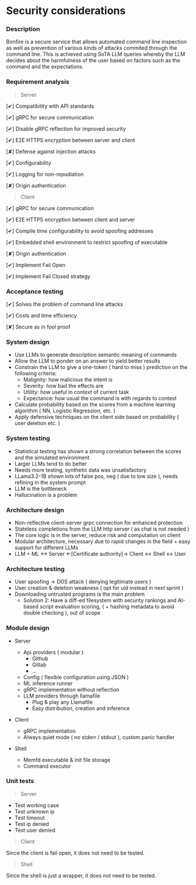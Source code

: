 # Security considerations

### Description

Bonfire is a secure service that allows automated command line inspection
as well as prevention of various kinds of attacks commited through the
command line. This is achieved using SoTA LLM queries whereby the LLM decides
about the harmfulness of the user based on factors such as the command and the
expectations.

### Requirement analysis

> Server

[✔] Compatibility with API standards

[✔] gRPC for secure communication

[✔] Disable gRPC reflection for improved security

[✔] E2E HTTPS encryption between server and client

[✘] Defense against injection attacks

[✔] Configurability

[✔] Logging for non-repudiation

[✘] Origin authentication

> Client

[✔] gRPC for secure communication

[✔] E2E HTTPS encryption between client and server

[✔] Compile time configurability to avoid spoofing addresses

[✔] Embedded shell environment to restrict spoofing of executable

[✘] Origin authentication

[✔] Implement Fail Open

[✔] Implement Fail Closed strategy

### Acceptance testing

[✔] Solves the problem of command line attacks

[✔] Costs and time efficiency

[✘] Secure as in fool proof

### System design

* Use LLMs to generate description semantic meaning of commands
* Allow the LLM to ponder on an answer to yield better results
* Constrain the LLM to give a one-token ( hard to miss ) prediction on the following criteria:
    * Malignity: how malicious the intent is
    * Severity: how bad the effects are
    * Utility: how useful in context of current task
    * Expectance: how usual the command is with regards to context
* Calculate probability based on the scores from a machine learning algorithm ( NN, Logistic Regression, etc. )
* Apply defensive techniques on the client side based on probability ( user deletion etc. )

### System testing

* Statistical testing has shown a strong correlation between the scores and the simulated environment
* Larger LLMs tend to do better
* Needs more testing, synthetic data was unsatisfactory
* LLama3.2-1B shown lots of false pos, neg ( due to low size ), needs refining in the system prompt
* LLM is the bottleneck
* Hallucination is a problem

### Architecture design

* Non-reflective client-server grpc connection for enhanced protection
* Stateless completions from the LLM http server ( as chat is not needed )
* The core logic is in the server, reduce risk and computation on client
* Modular architecture, necessary due to rapid changes in the field + easy support for different LLMs
* LLM + ML <-> Server <-[Certificate authority]-> Client <-> Shell <-> User 

### Architecture testing

* User spoofing -> DOS attack ( denying legitimate users )
* User creation & deletion weakness ( opt for uid instead in next sprint )
* Downloading untrusted programs is the main problem
    * Solution 2: Have a diff-ed filesystem with security rankings and AI-based script evaluation scoring, ( + hashing metadata to avoid double checking ), out of scope

### Module design

* Server
    * Api providers ( modular )
        * Github
        * Gitlab
        * ...
    * Config ( flexible configuration using JSON )
    * ML inference runner
    * gRPC implementation without reflection
    * LLM providers through llamafile
        * Plug & play any Llamafile
        * Easy distribution, creation and inference

* Client
    * gRPC implementation
    * Always quiet mode ( no stderr / stdout ), custom panic handler

* Shell
  * Memfd executable & init file storage
  * Command executor

### Unit tests

> Server

* Test working case
* Test unknown ip
* Test timeout
* Test ip denied
* Test user denied

> Client

Since the client is fail open, it does not need to be tested.

> Shell

Since the shell is just a wrapper, it does not need to be tested.
